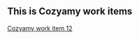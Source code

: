 ## This is Cozyamy work items

[Cozyamy work item 12](https://github.com/Cohort6-lab/Cohort-Front-End-Dev/issues/12)

